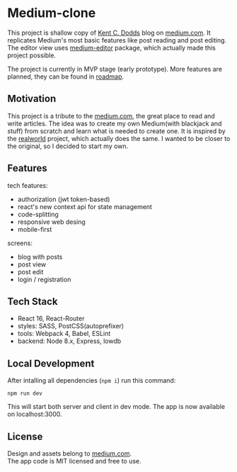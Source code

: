 # Medium-clone

This project is shallow copy of [Kent C. Dodds](https://blog.kentcdodds.com/) blog on [medium.com](https://medium.com/). It replicates Medium's most basic features like post reading and post editing. The editor view uses [medium-editor](https://github.com/yabwe/medium-editor) package, which actually made this project possible.

The project is currently in MVP stage (early prototype). More features are planned, they can be found in [roadmap](docs/roadmap.md).

## Motivation

This project is a tribute to the [medium.com](https://medium.com/), the great place to read and write articles. The idea was to create my own Medium(with blackjack and stuff) from scratch and learn what is needed to create one. It is inspired by the [realworld](https://github.com/gothinkster/realworld) project, which actually does the same. I wanted to be closer to the original, so I decided to start my own.

## Features

tech features:
- authorization (jwt token-based)
- react's new context api for state management
- code-splitting
- responsive web desing
- mobile-first

screens:
- blog with posts
- post view
- post edit
- login / registration

## Tech Stack

- React 16, React-Router
- styles: SASS, PostCSS(autoprefixer)
- tools: Webpack 4, Babel, ESLint
- backend: Node 8.x, Express, lowdb

## Local Development

After intalling all dependencies (`npm i`) run this command:  
```
npm run dev
```
This will start both server and client in dev mode. The app is now available on localhost:3000.

## License

Design and assets belong to [medium.com](https://medium.com/).  
The app code is MIT licensed and free to use.
